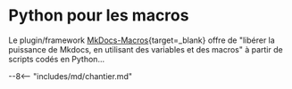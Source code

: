# Python pour les macros
Le plugin/framework [MkDocs-Macros](https://mkdocs-macros-plugin.readthedocs.io/en/latest/){target=_blank}
 offre de "libérer la puissance de Mkdocs,
  en utilisant des variables et des macros" à partir de scripts codés en Python...

--8<-- "includes/md/chantier.md"